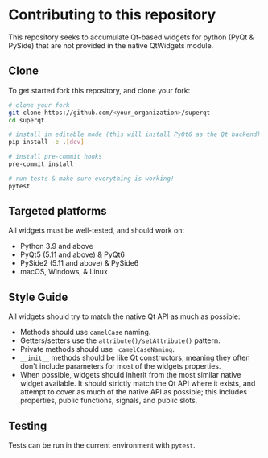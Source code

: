 # Contributing to this repository

This repository seeks to accumulate Qt-based widgets for python (PyQt & PySide)
that are not provided in the native QtWidgets module.

## Clone

To get started fork this repository, and clone your fork:

```bash
# clone your fork
git clone https://github.com/<your_organization>/superqt
cd superqt

# install in editable mode (this will install PyQt6 as the Qt backend)
pip install -e .[dev]

# install pre-commit hooks
pre-commit install

# run tests & make sure everything is working!
pytest
```

## Targeted platforms

All widgets must be well-tested, and should work on:

- Python 3.9 and above
- PyQt5 (5.11 and above) & PyQt6
- PySide2 (5.11 and above) & PySide6
- macOS, Windows, & Linux


## Style Guide

All widgets should try to match the native Qt API as much as possible:

- Methods should use `camelCase` naming.
- Getters/setters use the `attribute()/setAttribute()` pattern.
- Private methods should use `_camelCaseNaming`.
- `__init__` methods should be like Qt constructors, meaning they often don't
  include parameters for most of the widgets properties.
- When possible, widgets should inherit from the most similar native widget
  available. It should strictly match the Qt API where it exists, and attempt to
  cover as much of the native API as possible; this includes properties, public
  functions, signals, and public slots.

## Testing

Tests can be run in the current environment with `pytest`.
